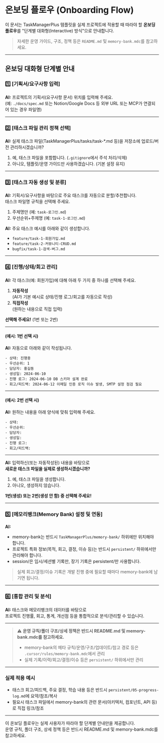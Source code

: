 # 온보딩 플로우 (Onboarding Flow)

이 문서는 TaskManagerPlus 템플릿을 실제 프로젝트에 적용할 때 따라야 할 **온보딩 플로우**를 "단계별 대화형(Interactive) 방식"으로 안내합니다.

> 자세한 운영 가이드, 구조, 정책 등은 `README.md` 및 `memory-bank.mdc`를 참고하세요.

---

## 온보딩 대화형 단계별 안내

### 1️⃣ [기획서/요구사항 입력]

**AI:**
프로젝트의 기획서(요구사항 문서) 위치를 입력해 주세요.  
(예: `./docs/spec.md` 또는 Notion/Google Docs 등 외부 URL 또는 MCP가 연결되어 있는 경우 파일명)

---

### 2️⃣ [태스크 파일 관리 정책 선택]

**AI:**
실제 태스크 파일(TaskManagerPlus/tasks/task-\*.md 등)을 저장소에 업로드/버전 관리하시겠습니까?

1. 예, 태스크 파일을 포함합니다. (`.gitignore`에서 주석 처리/삭제)
2. 아니오, 템플릿/운영 가이드만 사용하겠습니다. (기본 설정 유지)

---

### 3️⃣ [태스크 자동 생성 및 분류]

**AI:**
기획서/요구사항을 바탕으로 주요 태스크를 자동으로 분할/추천합니다.  
태스크 파일명 규칙을 선택해 주세요.

1. 주제명만 (예: `task-로그인.md`)
2. 우선순위+주제명 (예: `task-1-로그인.md`)

**AI:**
주요 태스크 예시를 아래와 같이 생성합니다.

- `feature/task-1-회원가입.md`
- `feature/task-2-커뮤니티-CRUD.md`
- `bugfix/task-1-검색-버그.md`

---

### 4️⃣ [진행/상태/회고 관리]

**AI:**
각 태스크(예: 회원가입)에 대해 아래 두 가지 중 하나를 선택해 주세요.

1. **자동작성**  
   (AI가 기본 예시로 상태/진행 로그/회고를 자동으로 작성)
2. **직접작성**  
   (원하는 내용으로 직접 입력)

**선택해 주세요!** (1번 또는 2번)

---

#### (예시: 1번 선택 시)

**AI:**
자동으로 아래와 같이 작성됩니다.

```
- 상태: 진행중
- 우선순위: 1
- 담당자: 홍길동
- 생성일: 2024-06-10
- 진행 로그: 2024-06-10 DB 스키마 설계 완료
- 회고/피드백: 2024-06-12 이메일 인증 로직 이슈 발생, SMTP 설정 점검 필요
```

---

#### (예시: 2번 선택 시)

**AI:**
원하는 내용을 아래 양식에 맞춰 입력해 주세요.

```
- 상태:
- 우선순위:
- 담당자:
- 생성일:
- 진행 로그:
- 회고/피드백:
```

---

**AI:**
입력하신(또는 자동작성된) 내용을 바탕으로  
**새로운 태스크 파일을 실제로 생성하시겠습니까?**

1. 예, 태스크 파일을 생성합니다.
2. 아니오, 생성하지 않습니다.

**1번(생성) 또는 2번(생성 안 함) 중 선택해 주세요!**

---

### 5️⃣ [메모리뱅크(Memory Bank) 설정 및 연동]

**AI:**

- memory-bank는 반드시 `TaskManagerPlus/memory-bank/` 하위에만 위치해야 합니다.
- 프로젝트 특화 정보(목적, 회고, 결정, 이슈 등)는 반드시 `persistent/` 하위에서만 관리해야 합니다.
- session/은 임시/세션별 기록만, 장기 기록은 persistent/만 사용합니다.

> 실제 회고/결정/이슈 기록은 개발 진행 중에 필요할 때마다 memory-bank에 남기면 됩니다.

---

### 6️⃣ [통합 관리 및 분석]

**AI:**
태스크와 메모리뱅크의 데이터를 바탕으로  
프로젝트 진행률, 회고, 통계, 개선점 등을 통합적으로 분석/관리할 수 있습니다.

---

> ⚠️ **운영 규칙/폴더 구조/상세 정책은 반드시 README.md 및 memory-bank.mdc를 참고하세요.**
>
> - memory-bank의 메타 규칙/운영/구조/업데이트/참고 경로 등은 `.cursor/rules/memory-bank.mdc`에서 관리
> - 실제 기록/이력/회고/결정/이슈 등은 `persistent/` 하위에서만 관리

---

### 실제 적용 예시

- 태스크 회고/피드백, 주요 결정, 학습 내용 등은 반드시 `persistent/05-progress-log.md`에 요약/참조/복사
- 필요시 태스크 파일에서 memory-bank의 관련 문서(아키텍처, 컴포넌트, API 등)로 직접 링크/참조

---

이 온보딩 플로우는 실제 사용자가 따라야 할 단계별 안내만을 제공합니다.  
운영 규칙, 폴더 구조, 상세 정책 등은 반드시 README.md 및 memory-bank.mdc를 참고하세요.

